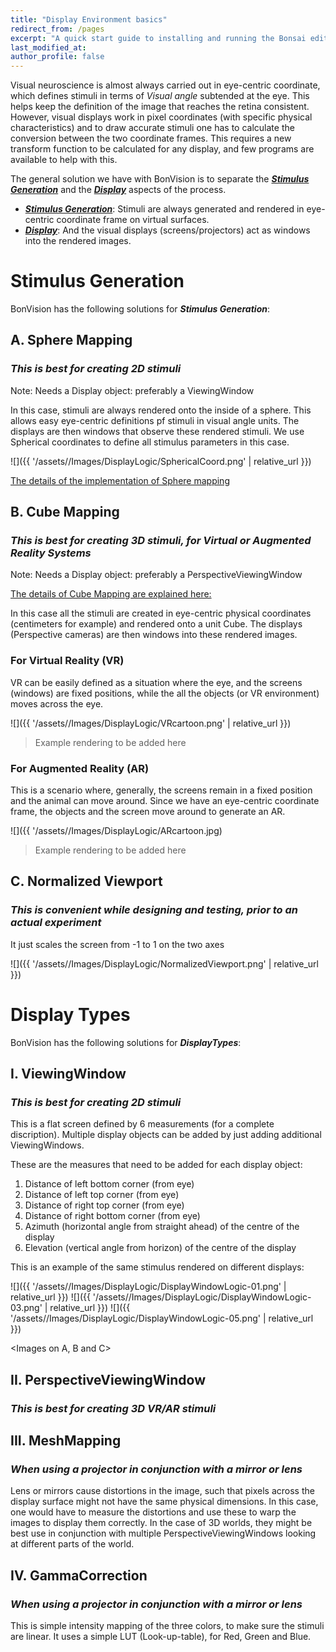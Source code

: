 ```yaml
---
title: "Display Environment basics"
redirect_from: /pages
excerpt: "A quick start guide to installing and running the Bonsai editor."
last_modified_at: 
author_profile: false
---
```


Visual neuroscience is almost always carried out in eye-centric coordinate, which defines stimuli in terms of _Visual angle_ subtended at the eye. This helps keep the definition of the image that reaches the retina consistent. However, visual displays work in pixel coordinates (with specific physical characteristics) and to draw accurate stimuli one has to calculate the conversion between the two coordinate frames. This requires a new transform function to be calculated for any display, and few programs are available to help with this. 

The general solution we have with BonVision is to separate the [_**Stimulus Generation**_](/pages/Display-Environment-basics#stimulus-generation) and the [_**Display**_](/pages/Display-Environment-basics#display-types) aspects of the process. 
* [_**Stimulus Generation**_](/pages/Display-Environment-basics#stimulus-generation): Stimuli are always generated and rendered in eye-centric coordinate frame on virtual surfaces. 
* [_**Display**_](/pages/Display-Environment-basics#display-types): And the visual displays (screens/projectors) act as windows into the rendered images. 

# Stimulus Generation
BonVision has the following solutions for _**Stimulus Generation**_:
## A. Sphere Mapping
### _This is best for creating 2D stimuli_
Note: Needs a Display object: preferably a ViewingWindow

In this case, stimuli are always rendered onto the inside of a sphere. This allows easy eye-centric definitions pf stimuli in visual angle units. The displays are then windows that observe these rendered stimuli. We use Spherical coordinates to define all stimulus parameters in this case. 

![]({{ '/assets//Images/DisplayLogic/SphericalCoord.png' | relative_url }})

[The details of the implementation of Sphere mapping](https://en.wikibooks.org/wiki/Blender_3D:_Noob_to_Pro/UV_Map_Basics)

## B. Cube Mapping
### _This is best for creating 3D stimuli, for Virtual or Augmented Reality Systems_

Note: Needs a Display object: preferably a PerspectiveViewingWindow

[The details of Cube Mapping are explained here:](https://en.wikipedia.org/wiki/Cube_mapping)

In this case all the stimuli are created in eye-centric physical coordinates (centimeters for example) and rendered onto a unit Cube. The displays (Perspective cameras) are then windows into these rendered images.
<probably easiest with a whiteboard drawing here>

### For Virtual Reality (VR)
VR can be easily defined as a situation where the eye, and the screens (windows) are fixed positions, while the all the objects (or VR environment) moves across the eye.

![]({{ '/assets//Images/DisplayLogic/VRcartoon.png' | relative_url }})

> Example rendering to be added here

### For Augmented Reality (AR)

This is a scenario where, generally, the screens remain in a fixed position and the animal can move around. Since we have an eye-centric coordinate frame, the objects and the screen move around to generate an AR. 

![]({{ '/assets//Images/DisplayLogic/ARcartoon.jpg)

> Example rendering to be added here

## C. Normalized Viewport
### _This is convenient while designing and testing, prior to an actual experiment_
It just scales the screen from -1 to 1 on the two axes

![]({{ '/assets//Images/DisplayLogic/NormalizedViewport.png' | relative_url }})

# Display Types
BonVision has the following solutions for _**DisplayTypes**_:
## I. ViewingWindow
### _This is best for creating 2D stimuli_
This is a flat screen defined by 6 measurements (for a complete discription). Multiple display objects can be added by just adding additional ViewingWindows.

These are the measures that need to be added for each display object:
1. Distance of left bottom corner (from eye)
2. Distance of left top corner (from eye)
3. Distance of right top corner (from eye)
4. Distance of right bottom corner (from eye)
5. Azimuth (horizontal angle from straight ahead) of the centre of the display
6. Elevation (vertical angle from horizon) of the centre of the display


This is an example of the same stimulus rendered on different displays:

![]({{ '/assets//Images/DisplayLogic/DisplayWindowLogic-01.png' | relative_url }})
![]({{ '/assets//Images/DisplayLogic/DisplayWindowLogic-03.png' | relative_url }})
![]({{ '/assets//Images/DisplayLogic/DisplayWindowLogic-05.png' | relative_url }})

<Images on A, B and C>

## II. PerspectiveViewingWindow
### _This is best for creating 3D VR/AR stimuli_

## III. MeshMapping
### _When using a projector in conjunction with a mirror or lens_
Lens or mirrors cause distortions in the image, such that pixels across the display surface might not have the same physical dimensions. In this case, one would have to measure the distortions and use these to warp the images to display them correctly. In the case of 3D worlds, they might be best use in conjunction with multiple PerspectiveViewingWindows looking at different parts of the world.

## IV. GammaCorrection
### _When using a projector in conjunction with a mirror or lens_
This is simple intensity mapping of the three colors, to make sure the stimuli are linear. It uses a simple LUT (Look-up-table), for Red, Green and Blue. 

